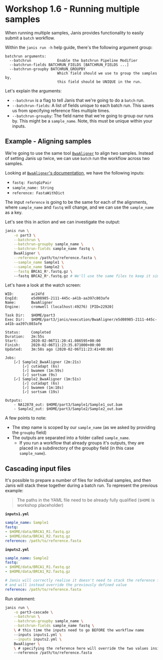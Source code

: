# Workshop 1.6 - Running multiple samples

When running multiple samples, Janis provides functionality to easily submit a `batch` workflow.

Within the `janis run -h` help guide, there's the following argument group:

```
batchrun arguments:
  --batchrun            Enable the batchrun Pipeline Modifier
  --batchrun-fields BATCHRUN_FIELDS [BATCHRUN_FIELDS ...]
  --batchrun-groupby BATCHRUN_GROUPBY
                        Which field should we use to group the samples by,
                        this field should be UNIQUE in the run.
```

Let's explain the arguments:

- `--batchrun` is a flag to tell Janis that we're going to do a `batch` run.
- `--batchrun-fields`: A list of fields unique to each batch run. This saves us from specifying reference files multiple times.
- `--batchrun-groupby`: The field name that we're going to group our runs by. This might be a `sample_name`. Note, this must be unique within your inputs.

## Example - Aligning samples

We're going to use the same tool [`BwaAligner`](https://janis.readthedocs.io/en/latest/tools/bioinformatics/common/bwaaligner.html) to align two samples. Instead of setting Janis up twice, we can use `batch` run the workflow across two samples.

Looking at [`BwaAligner`'s documentation](https://janis.readthedocs.io/en/latest/tools/bioinformatics/common/bwaaligner.html), we have the following inputs:

- `fastq: FastqGzPair`
- `sample_name: String`
- `reference: FastaWithDict`

The input `reference` is going to be the same for each of the alignments, where `sample_name` and `fastq` will change, and we can use the `sample_name` as a key.

Let's see this in action and we can investigate the output:

```bash
janis run \
    -o part3 \
    --batchrun \
    --batchrun-groupby sample_name \
    --batchrun-fields sample_name fastq \
    BwaAligner \
    --reference /path/to/reference.fasta \
    --sample_name Sample1 \
    --sample_name Sample2 \
    --fastq BRCA1_R*.fastq.gz \ 
    --fastq BRCA2_R*.fastq.gz # We'll use the same files to keep it simple
```

Let's have a look at the watch screen:

```
WID:        ac24fd
EngId:      e5d08985-2111-445c-a41b-aa397c803afe
Name:       BwaAligner
Engine:     cromwell (localhost:49276) [PID=22920]

Task Dir:   $HOME/part3
Exec Dir:   $HOME/part3/janis/execution/BwaAligner/e5d08985-2111-445c-a41b-aa397c803afe

Status:     Completed
Duration:   2m:55s
Start:      2020-02-06T11:20:41.086595+00:00
Finish:     2020-02-06T11:23:35.871000+00:00
Updated:    3m:58s ago (2020-02-06T11:23:41+00:00)

Jobs: 
    [✓] Sample2_BwaAligner (2m:21s)
        [✓] cutadapt (6s)
        [✓] bwamem (1m:59s)
        [✓] sortsam (9s)
    [✓] Sample2_BwaAligner (1m:51s)
        [✓] cutadapt (6s)
        [✓] bwamem (1m:18s)
        [✓] sortsam (19s)       

Outputs:
    - NA12878_out: $HOME/part3/Sample1/Sample1_out.bam
    - Sample2_out: $HOME/part3/Sample2/Sample2_out.bam
```

A few points to note:

- The step name is scoped by our `sample_name` (as we asked by providing the `groupby` field)
- The outputs are separated into a folder called `sample_name`.
    - If you run a workflow that already groups it's outputs, they are placed in a subdirectory of the groupby field (in this case `sample_name`). 

## Cascading input files

It's possible to prepare a number of files for individual samples, and then Janis will stack these together during a batch run. To represent the previous example:

> The paths in the YAML file need to be already fully qualified (`$HOME` is workshop placeholder)

**`inputs1.yml`**
```yaml
sample_name: Sample1
fastq:
- $HOME/data/BRCA1_R1.fastq.gz
- $HOME/data/BRCA1_R2.fastq.gz
reference: /path/to/reference.fasta
```

**`inputs2.yml`**
```yaml
sample_name: Sample2
fastq:
- $HOME/data/BRCA1_R1.fastq.gz
- $HOME/data/BRCA1_R2.fastq.gz

# Janis will correctly realise it doesn't need to stack the reference file
# and will instead override the previously defined value
reference: /path/to/reference.fasta
```

Run statement:

```bash
janis run \
    -o part3-cascade \
    --batchrun \
    --batchrun-groupby sample_name \
    --batchrun-fields sample_name fastq \
    \ # this time the inputs need to go BEFORE the workflow name
    --inputs inputs1.yml \
    --inputs inputs2.yml \
    BwaAligner \
    \ # specifying the reference here will override the two values inside the input yamls
    --reference /path/to/reference.fasta
```
